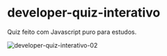 # developer-quiz-interativo
Quiz feito com Javascript puro para estudos.

![developer-quiz-interativo-02](https://user-images.githubusercontent.com/57417305/96540363-e821cb80-1273-11eb-82a3-19e614bf3ca0.gif)
